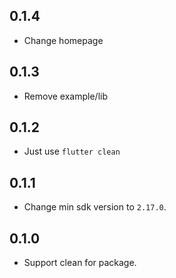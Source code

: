 ## 0.1.4
- Change homepage

## 0.1.3
- Remove example/lib

## 0.1.2

- Just use `flutter clean`

## 0.1.1

- Change min sdk version to `2.17.0`.
## 0.1.0

- Support clean for package.
